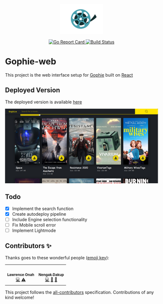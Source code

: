 <p align="center"><img src="public/reel.png" alt="Gophie" height="100px"></p>

<div align="center">
<!-- ALL-CONTRIBUTORS-BADGE:START - Do not remove or modify this section -->
  <a href="#contributors-">
    <img src="https://img.shields.io/badge/all_contributors-2-orange.svg?style=flat-square" alt="Go Report Card">
  </a>
<!-- ALL-CONTRIBUTORS-BADGE:END -->
  <a href="https://travis-ci.com/go-phie/gophie">
    <img src="https://travis-ci.com/go-phie/gophie.svg?branch=master" alt="Build Status">
  </a>
</div>

# Gophie-web

This project is the web interface setup for [Gophie](https://github.com/go-phie/gophie) built on [React](https://github.com/facebook/react)


## Deployed Version

The deployed version is available [here](https://go-phie.github.io/gophie-web)

![Preview](public/demo.png)

## Todo

- [x] Implement the search function
- [x] Create autodeploy pipeline
- [ ] Include Engine selection functionality
- [ ] Fix Mobile scroll error
- [ ] Implement Lightmode

## Contributors ✨

Thanks goes to these wonderful people ([emoji key](https://allcontributors.org/docs/en/emoji-key)):

<!-- ALL-CONTRIBUTORS-LIST:START - Do not remove or modify this section -->
<!-- prettier-ignore-start -->
<!-- markdownlint-disable -->
<table>
  <tr>
    <td align="center"><a href="https://github.com/kodjunkie"><img src="https://avatars0.githubusercontent.com/u/21959017?v=4" width="100px;" alt=""/><br /><sub><b>Lawrence Onah</b></sub></a><br /><a href="https://github.com/deven96/gophie-web/commits?author=kodjunkie" title="Code">💻</a> <a href="https://github.com/deven96/gophie-web/commits?author=kodjunkie" title="Tests">⚠️</a></td>
    <td align="center"><a href="http://nenosoft-tech.rf.gd"><img src="https://avatars0.githubusercontent.com/u/34240577?v=4" width="100px;" alt=""/><br /><sub><b>Nengak Dakup</b></sub></a><br /><a href="https://github.com/deven96/gophie-web/commits?author=NengakDakup" title="Code">💻</a> <a href="#maintenance-NengakDakup" title="Maintenance">🚧</a> <a href="https://github.com/deven96/gophie-web/pulls?q=is%3Apr+reviewed-by%3ANengakDakup" title="Reviewed Pull Requests">👀</a></td>
  </tr>
</table>

<!-- markdownlint-enable -->
<!-- prettier-ignore-end -->
<!-- ALL-CONTRIBUTORS-LIST:END -->

This project follows the [all-contributors](https://github.com/all-contributors/all-contributors) specification. Contributions of any kind welcome!
